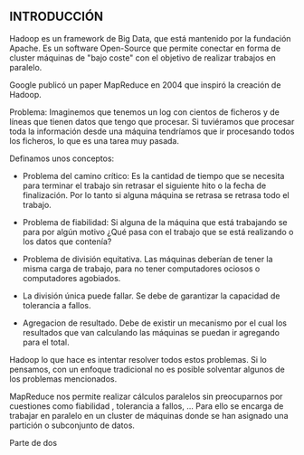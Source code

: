 ## INTRODUCCIÓN
Hadoop es un framework de Big Data, que está mantenido por la fundación Apache. Es un software Open-Source que permite conectar en forma de cluster máquinas de "bajo coste" con el objetivo de realizar trabajos en paralelo.

Google publicó un paper MapReduce en 2004 que inspiró la creación de Hadoop.

Problema: Imaginemos que tenemos un log con cientos de ficheros y de líneas que tienen datos que tengo que procesar. Si tuviéramos que procesar toda la información desde una máquina tendríamos que ir procesando todos los ficheros, lo que es una tarea muy pasada. 

Definamos unos conceptos:

- Problema del camino crítico: Es la cantidad de tiempo que se necesita para terminar el trabajo sin retrasar el siguiente hito o la fecha de finalización. Por lo tanto si alguna máquina se retrasa se retrasa todo el trabajo.


- Problema de fiabilidad:  Si alguna de la máquina que está trabajando se para por algún motivo ¿Qué pasa con el trabajo que se está realizando o los datos que contenía?

- Problema de división equitativa. Las máquinas deberían de tener la misma carga de trabajo, para no tener computadores ociosos o computadores agobiados.

- La división única puede fallar. Se debe de garantizar la capacidad de tolerancia a fallos.

- Agregacion de resultado. Debe de existir un mecanismo por el cual los resultados que van calculando las máquinas se puedan ir agregando para el total.


Hadoop lo que hace es intentar resolver todos estos problemas. Si lo pensamos, con un enfoque tradicional no es posible solventar algunos de los problemas mencionados.

MapReduce nos permite realizar cálculos paralelos sin preocuparnos por cuestiones como fiabilidad , tolerancia a fallos, ...  Para ello se encarga de trabajar en paralelo en un cluster de máquinas donde se han asignado una partición o subconjunto de datos.

Parte de dos 